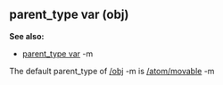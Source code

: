 ## parent_type var (obj)
**See also:**
*   [parent_type var](/ref/datum/var/parent_type.md) -m


The default parent_type of [/obj](/ref/obj.md) -m is
[/atom/movable](/ref/atom/movable.md) -m